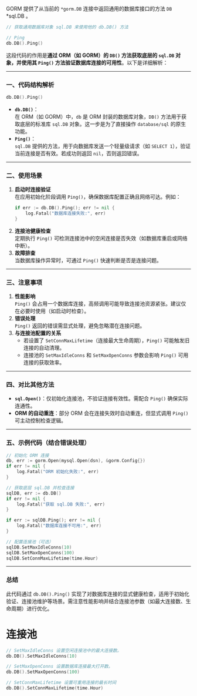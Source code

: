 GORM 提供了从当前的 `*gorm.DB` 连接中返回通用的数据库接口的方法 `DB` *sql.DB 。

```go
// 获取通用数据库对象 sql.DB 来使用他的 db.DB() 方法

// Ping
db.DB().Ping()
```


这段代码的作用是**通过 ORM（如 GORM）的 `DB()` 方法获取底层的 `sql.DB` 对象，并使用其 `Ping()` 方法验证数据库连接的可用性**。以下是详细解析：

---

### 一、代码结构解析
```go
db.DB().Ping()
```
- **`db.DB()`**：  
  在 ORM（如 GORM）中，`db` 是 ORM 封装的数据库对象，`DB()` 方法用于获取底层的标准库 `sql.DB` 对象。这一步是为了直接操作 `database/sql` 的原生功能。
- **`Ping()`**：  
  `sql.DB` 提供的方法，用于向数据库发送一个轻量级请求（如 `SELECT 1`），验证当前连接是否有效。若成功则返回 `nil`，否则返回错误。

---

### 二、使用场景
1. **启动时连接验证**  
   在应用初始化阶段调用 `Ping()`，确保数据库配置正确且网络可达。例如：
   ```go
   if err := db.DB().Ping(); err != nil {
       log.Fatal("数据库连接失败:", err)
   }
   ```
2. **连接池健康检查**  
   定期执行 `Ping()` 可检测连接池中的空闲连接是否失效（如数据库重启或网络中断）。
3. **故障排查**  
   当数据库操作异常时，可通过 `Ping()` 快速判断是否是连接问题。

---

### 三、注意事项
1. **性能影响**  
   `Ping()` 会占用一个数据库连接，高频调用可能导致连接池资源紧张。建议仅在必要时使用（如启动时检查）。
2. **错误处理**  
   `Ping()` 返回的错误需显式处理，避免忽略潜在连接问题。
3. **与连接池配置的关系**
    - 若设置了 `SetConnMaxLifetime`（连接最大生命周期），`Ping()` 可能触发旧连接的自动清理。
    - 连接池的 `SetMaxIdleConns` 和 `SetMaxOpenConns` 参数会影响 `Ping()` 可用连接的获取效率。

---

### 四、对比其他方法
- **`sql.Open()`**：仅初始化连接池，不验证连接有效性。需配合 `Ping()` 确保实际连通性。
- **ORM 的自动重连**：部分 ORM 会在连接失效时自动重连，但显式调用 `Ping()` 可主动控制检查逻辑。

---

### 五、示例代码（结合错误处理）
```go
// 初始化 ORM 连接
db, err := gorm.Open(mysql.Open(dsn), &gorm.Config{})
if err != nil {
    log.Fatal("ORM 初始化失败:", err)
}

// 获取底层 sql.DB 并检查连接
sqlDB, err := db.DB()
if err != nil {
    log.Fatal("获取 sql.DB 失败:", err)
}

if err := sqlDB.Ping(); err != nil {
    log.Fatal("数据库连接不可用:", err)
}

// 配置连接池（可选）
sqlDB.SetMaxIdleConns(10)
sqlDB.SetMaxOpenConns(100)
sqlDB.SetConnMaxLifetime(time.Hour)
```

---

### 总结
此代码通过 `db.DB().Ping()` 实现了对数据库连接的显式健康检查，适用于初始化验证、连接池维护等场景。需注意性能影响并结合连接池参数（如最大连接数、生命周期）进行优化。


# 连接池

```go
// SetMaxIdleConns 设置空闲连接池中的最大连接数。
db.DB().SetMaxIdleConns(10)

// SetMaxOpenConns 设置数据库连接最大打开数。
db.DB().SetMaxOpenConns(100)

// SetConnMaxLifetime 设置可重用连接的最长时间
db.DB().SetConnMaxLifetime(time.Hour)
```


